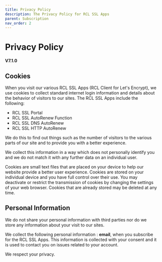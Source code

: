 ```yaml
---
title: Privacy Policy
description: The Privacy Policy for RCL SSL Apps
parent: Subscription
nav_order: 2
---
```


# Privacy Policy
**V7.1.0**

## Cookies

When you visit our various RCL SSL Apps (RCL Client for Let's Encrypt), we use cookies to collect standard internet login information and details about the behavior of visitors to our sites. The RCL SSL Apps include the following:

- RCL SSL Portal
- RCL SSL AutoRenew Function
- RCL SSL DNS AutoRenew
- RCL SSL HTTP AutoRenew

We do this to find out things such as the number of visitors to the various parts of our site and to provide you
with a better experience.

We collect this information in a way which does not personally identify you and we do not match it with any
further data on an individual user. 

Cookies are small text files that are placed on your device to help our website provide a better user experience. Cookies are stored on your individual device and you have full control over their use. You may deactivate or restrict the transmission of cookies by changing the settings of your web browser. Cookies that are already stored may be deleted at any time.

## Personal Information

We do not share your personal information with third parties nor do we store any information about your visit to our sites. 

We collect the following personal information : **email**, when you subscribe for the RCL SSL Apps. This information is collected with your consent and it is used to contact you on issues related to your account. 

We respect your privacy.